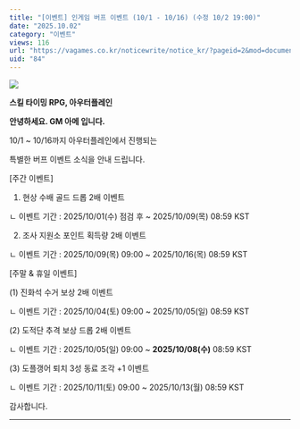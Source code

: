 ```yaml
---
title: "[이벤트] 인게임 버프 이벤트 (10/1 - 10/16) (수정 10/2 19:00)"
date: "2025.10.02"
category: "이벤트"
views: 116
url: "https://vagames.co.kr/noticewrite/notice_kr/?pageid=2&mod=document&uid=84"
uid: "84"
---
```


![](/images/news/live/kr/84-b54f202b.png)

**스킬 타이밍 RPG, 아우터플레인**

**안녕하세요. GM 아메 입니다.**

  

10/1 ~ 10/16까지 아우터플레인에서 진행되는

특별한 버프 이벤트 소식을 안내 드립니다.

  

\[주간 이벤트\]

  

1) 현상 수배 골드 드롭 2배 이벤트

ㄴ 이벤트 기간 : 2025/10/01(수) 점검 후 ~ 2025/10/09(목) 08:59 KST

  

2) 조사 지원소 포인트 획득량 2배 이벤트

ㄴ 이벤트 기간 : 2025/10/09(목) 09:00 ~ 2025/10/16(목) 08:59 KST

  

  

\[주말 & 휴일 이벤트\]

  

(1) 진화석 수거 보상 2배 이벤트

ㄴ 이벤트 기간 : 2025/10/04(토) 09:00 ~ 2025/10/05(일) 08:59 KST

  

(2) 도적단 추격 보상 드롭 2배 이벤트

ㄴ 이벤트 기간 : 2025/10/05(일) 09:00 ~ **2025/10/08(수)** 08:59 KST

  

(3) 도플갱어 퇴치 3성 동료 조각 +1 이벤트

ㄴ 이벤트 기간 : 2025/10/11(토) 09:00 ~ 2025/10/13(월) 08:59 KST

  

  

  

감사합니다.

  

* * *